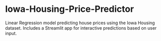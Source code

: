 # Iowa-Housing-Price-Predictor
Linear Regression model predicting house prices using the Iowa Housing dataset. Includes a Streamlit app for interactive predictions based on user input.
